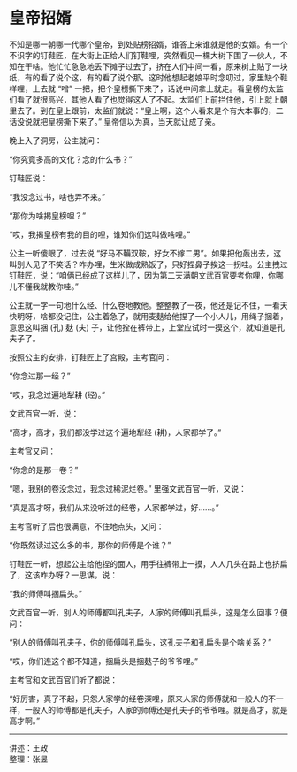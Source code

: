 # 皇帝招婿

不知是哪一朝哪一代哪个皇帝，到处贴榜招婿，谁答上来谁就是他的女婿。有一个不识字的钉鞋匠，在大街上正给人们钉鞋哩，突然看见一棵大树下围了一伙人，不知在干啥。他忙忙急急地丢下摊子过去了，挤在人们中间一看，原来树上贴了一块纸，有的看了说个这，有的看了说个那。这时他想起老娘平时念叨过，家里缺个鞋样哩，上去就 “噌” 一把，把个皇榜撕下来了，话说中间拿上就走。看皇榜的太监们看了就很高兴，其他人看了也觉得这人了不起。太监们上前拦住他，引上就上朝里去了。到在皇上跟前，太监们就说：“皇上啊，这个人看来是个有大本事的，二话没说就把皇榜撕下来了。” 皇帝信以为真，当天就让成了亲。

晚上入了洞房，公主就问：

“你究竟多高的文化？念的什么书？”

钉鞋匠说：

“我没念过书，啥也弄不来。”

“那你为啥揭皇榜哩？”

“哎，我揭皇榜有我的目的哩，谁知你们这叫做啥哩。”

公主一听傻眼了，过去说 “好马不鞴双鞍，好女不嫁二男”。如果把他轰出去，这叫别人见了不笑话？咋办哩，生米做成熟饭了，只好捏鼻子挨这一拐哇。公主拽过钉鞋匠，说：“咱俩已经成了这样儿了，因为第二天满朝文武百官要考你哩，你哪儿不懂我就教你哇。”

公主就一字一句地什么经、什么卷地教他。整整教了一夜，他还是记不住，一看天快明呀，啥都没记住，公主着急了，就用麦麸给他捏了一个小人儿，用绳子捆着，意思这叫捆 (孔) 麸 (夫) 子，让他拴在裤带上，上堂应试时一摸这个，就知道是孔夫子了。

按照公主的安排，钉鞋匠上了宫殿，主考官问：

“你念过那一经？”

“哎，我念过遍地犁耕 (经)。”

文武百官一听，说：

“高才，高才，我们都没学过这个遍地犁经 (耕)，人家都学了。”

主考官又问：

“你念的是那一卷？”

“嗯，我别的卷没念过，我念过稀泥烂卷。” 里强文武百官一听，又说：

“真是高才呀，我们从来没听过的经卷，人家都学过，好……。”

主考官听了后也很满意，不住地点头，又问：

“你既然读过这么多的书，那你的师傅是个谁？”

钉鞋匠一听，想起公主给他捏的面人，用手往裤带上一摸，人人几头在路上也挤扁了，这该咋办呀？一思谋，说：

“我的师傅叫捆扁头。”

文武百官一听，别人的师傅都叫孔夫子，人家的师傅叫孔扁头，这是怎么回事？便问：

“别人的师傅叫孔夫子，你的师傅叫孔扁头，这孔夫子和孔扁头是个啥关系？”

“哎，你们连这个都不知道，捆扁头是捆麸子的爷爷哩。”

主考官和文武百官们听了都说：

“好厉害，真了不起，只怨人家学的经卷深哩，原来人家的师傅就和一般人的不一样，一般人的师傅都是孔夫子，人家的师傅还是孔夫子的爷爷哩。就是高才，就是高才啊。”

---

讲述：王政  
整理：张昱
